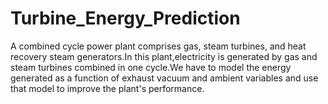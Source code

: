 # Turbine_Energy_Prediction
A combined cycle power plant comprises gas, steam turbines, and heat recovery steam generators.In this plant,electricity is generated by gas and steam turbines combined in one cycle.We have to model the energy generated as a function of exhaust vacuum and ambient variables and use that model to improve the plant's performance.
